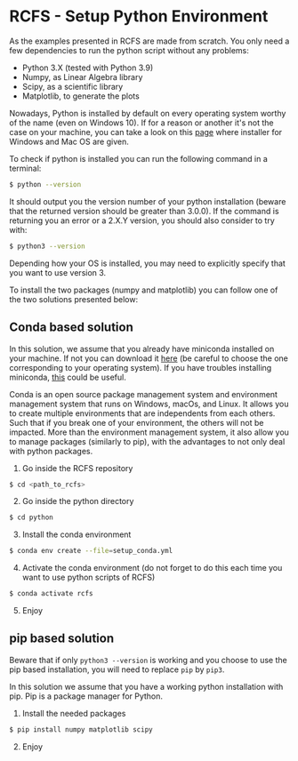 # RCFS - Setup Python Environment

As the examples presented in RCFS are made from scratch. You only need a few dependencies to run the python script without any problems:

* Python 3.X (tested with Python 3.9)
* Numpy, as Linear Algebra library
* Scipy, as a scientific library
* Matplotlib, to generate the plots

Nowadays, Python is installed by default on every operating system worthy of the name (even on Windows 10). If for a reason or another it's not the case on your machine, you can take a look on this [page](https://www.python.org/downloads/) where installer for Windows and Mac OS are given.

To check if python is installed you can run the following command in a terminal:

```bash
$ python --version
```

It should output you the version number of your python installation (beware that the returned version should be greater than 3.0.0). If the command is returning you an error or a 2.X.Y version, you should also consider to try with:

```bash
$ python3 --version
```

Depending how your OS is installed, you may need to explicitly specify that you want to use version 3.

To install the two packages (numpy and matplotlib) you can follow one of the two solutions presented below:

## Conda based solution

In this solution, we assume that you already have miniconda installed on your machine. If not you can download it [here](https://docs.conda.io/en/latest/miniconda.html) (be careful to choose the one corresponding to your operating system). If you have troubles installing miniconda, [this](https://conda.io/projects/conda/en/latest/user-guide/install/index.html) could be useful. 

Conda is an open source package management system and environment management system that runs on Windows, macOs, and Linux. It allows you to create multiple environments that are independents from each others. Such that if you break one of your environment, the others will not be impacted. More than the environment management system, it also allow you to manage packages (similarly to pip), with the advantages to not only deal with python packages. 

1. Go inside the RCFS repository

```bash
$ cd <path_to_rcfs>
```

2. Go inside the python directory

```bash
$ cd python
```

3. Install the conda environment

```bash
$ conda env create --file=setup_conda.yml
```

4. Activate the conda environment (do not forget to do this each time you want to use python scripts of RCFS)

```bash
$ conda activate rcfs
```

5. Enjoy

## pip based solution

Beware that if only ``python3 --version`` is working and you choose to use the pip based installation, you will need to replace ``pip`` by ``pip3``.

In this solution we assume that you have a working python installation with pip. Pip is a package manager for Python.

1. Install the needed packages

```bash
$ pip install numpy matplotlib scipy
```

2. Enjoy
